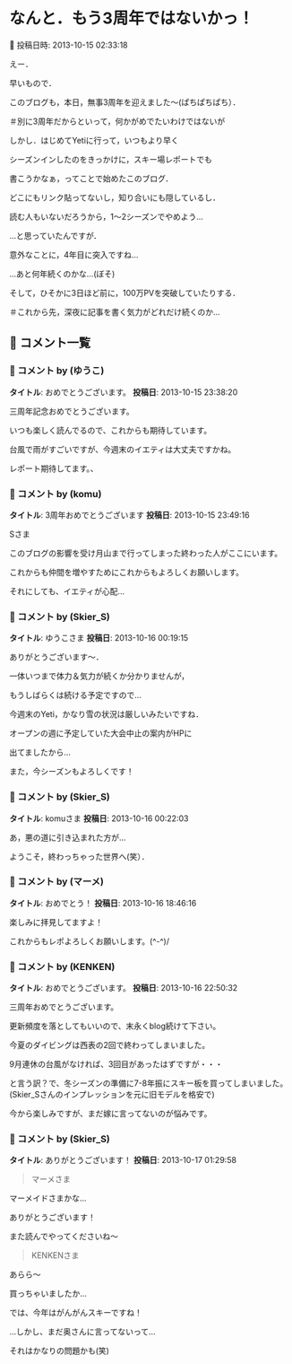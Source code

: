 # なんと．もう3周年ではないかっ！

📅 投稿日時: 2013-10-15 02:33:18

えー．


早いもので．





このブログも，本日，無事3周年を迎えました～(ぱちぱちぱち）．


＃別に3周年だからといって，何かがめでたいわけではないが





しかし．はじめてYetiに行って，いつもより早く


シーズンインしたのをきっかけに，スキー場レポートでも


書こうかなぁ，ってことで始めたこのブログ．


どこにもリンク貼ってないし，知り合いにも隠しているし．


読む人もいないだろうから，1～2シーズンでやめよう…


…と思っていたんですが．





意外なことに，4年目に突入ですね…


…あと何年続くのかな…(ぼそ)





そして，ひそかに3日ほど前に，100万PVを突破していたりする．





＃これから先，深夜に記事を書く気力がどれだけ続くのか…

## 💬 コメント一覧

### 💬 コメント by (ゆうこ)
**タイトル**: おめでとうございます。
**投稿日**: 2013-10-15 23:38:20

三周年記念おめでとうございます。

いつも楽しく読んでるので、これからも期待しています。



台風で雨がすごいですが、今週末のイエティは大丈夫ですかね。

レポート期待してます。、

### 💬 コメント by (komu)
**タイトル**: 3周年おめでとうございます
**投稿日**: 2013-10-15 23:49:16

Sさま



このブログの影響を受け月山まで行ってしまった終わった人がここにいます。

これからも仲間を増やすためにこれからもよろしくお願いします。

それにしても、イエティが心配…

### 💬 コメント by (Skier_S)
**タイトル**: ゆうこさま
**投稿日**: 2013-10-16 00:19:15

ありがとうございます～．

一体いつまで体力＆気力が続くか分かりませんが，

もうしばらくは続ける予定ですので…



今週末のYeti，かなり雪の状況は厳しいみたいですね．

オープンの週に予定していた大会中止の案内がHPに

出てましたから…



また，今シーズンもよろしくです！

### 💬 コメント by (Skier_S)
**タイトル**: komuさま
**投稿日**: 2013-10-16 00:22:03

あ，悪の道に引き込まれた方が…

ようこそ，終わっちゃった世界へ(笑）．

### 💬 コメント by (マーメ)
**タイトル**: おめでとう！
**投稿日**: 2013-10-16 18:46:16

楽しみに拝見してますよ！

これからもレポよろしくお願いします。(^-^)/

### 💬 コメント by (KENKEN)
**タイトル**: おめでとうございます。
**投稿日**: 2013-10-16 22:50:32

三周年おめでとうございます。



更新頻度を落としてもいいので、末永くblog続けて下さい。



今夏のダイビングは西表の2回で終わってしまいました。

9月連休の台風がなければ、3回目があったはずですが・・・



と言う訳？で、冬シーズンの準備に7-8年振にスキー板を買ってしまいました。(Skier_Sさんのインプレッションを元に旧モデルを格安で)



今から楽しみですが、まだ嫁に言ってないのが悩みです。

### 💬 コメント by (Skier_S)
**タイトル**: ありがとうございます！
**投稿日**: 2013-10-17 01:29:58

>マーメさま

マーメイドさまかな…

ありがとうございます！

また読んでやってくださいね～



>KENKENさま

あらら～

買っちゃいましたか…

では、今年はがんがんスキーですね！

…しかし、まだ奥さんに言ってないって…

それはかなりの問題かも(笑)

